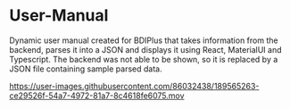 # User-Manual
Dynamic user manual created for BDIPlus that takes information from the backend, parses it into a JSON and displays it using React, MaterialUI and Typescript. 
The backend was not able to be shown, so it is replaced by a JSON file containing sample parsed data.



https://user-images.githubusercontent.com/86032438/189565263-ce29526f-54a7-4972-81a7-8c4618fe6075.mov

